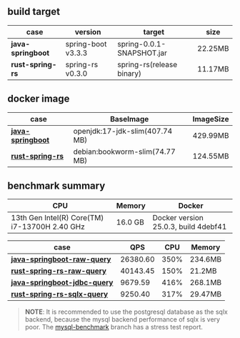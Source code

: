 ## build target

| case                 | version            | target                          | size          |
|----------------------|--------------------|---------------------------------|---------------|
| **java-springboot**  | spring-boot v3.3.3 | spring-0.0.1-SNAPSHOT.jar       | 22.25MB       |
| **rust-spring-rs**   | spring-rs v0.3.0   | spring-rs(release binary)       | 11.17MB       |

## docker image

| case                                                  | BaseImage                       | ImageSize      |
|-------------------------------------------------------|---------------------------------|----------------|
| [**java-springboot**](./java-spring-boot/Dockerfile)  | openjdk:17-jdk-slim(407.74 MB)  | 429.99MB       |
| [**rust-spring-rs**](./spring-rs/Dockerfile)          | debian:bookworm-slim(74.77 MB)  | 124.55MB       |

## benchmark summary

| CPU                                             | Memory     | Docker                               |
| ----------------------------------------------- | ---------- | -------------------------------------|
| 13th Gen Intel(R) Core(TM) i7-13700H   2.40 GHz | 16.0 GB    | Docker version 25.0.3, build 4debf41 |

| case                                                                          | QPS      | CPU  | Memory  |
|-------------------------------------------------------------------------------|----------|------|---------|
| [**java-springboot-raw-query**](./java-spring-boot/README.md#raw-query)       | 26380.60 | 350% | 234.6MB |
| [**rust-spring-rs-raw-query**](./spring-rs/README.md#raw-query)               | 40143.45 | 150% | 21.2MB  |
| [**java-springboot-jdbc-query**](./java-spring-boot/README.md#postgres-query) | 9679.59  | 416% | 268.1MB |
| [**rust-spring-rs-sqlx-query**](./spring-rs/README.md#postgres-query)         | 9250.40  | 317% | 29.47MB |

> **NOTE**: It is recommended to use the postgresql database as the sqlx backend, because the mysql backend performance of sqlx is very poor.
> The [mysql-benchmark](https://github.com/spring-rs/spring-benchmark/tree/mysql-benchmark) branch has a stress test report.